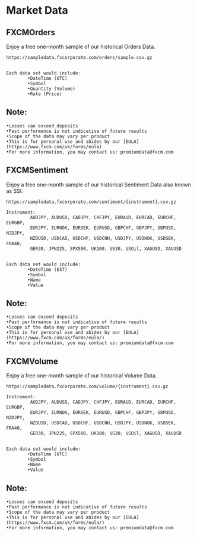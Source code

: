 # Market Data

## FXCMOrders

Enjoy a free one-month sample of our historical Orders Data.

	https://sampledata.fxcorporate.com/orders/sample.csv.gz


    Each data set would include:
            •DateTime (UTC)
            •Symbol
            •Quantity (Volume)
            •Rate (Price)


## Note:
	•Losses can exceed deposits
	•Past performance is not indicative of future results
	•Scope of the data may vary per product
	•This is for personal use and abides by our [EULA] (https://www.fxcm.com/uk/forms/eula)
	•For more information, you may contact us: premiumdata@fxcm.com 
 
## FXCMSentiment

Enjoy a free one-month sample of our historical Sentiment Data also known as SSI.

	https://sampledata.fxcorporate.com/sentiment/{instrument}.csv.gz

    Instrument: 
             AUDJPY, AUDUSD, CADJPY, CHFJPY, EURAUD, EURCAD, EURCHF, EURGBP,
             EURJPY, EURNOK, EURSEK, EURUSD, GBPCHF, GBPJPY, GBPUSD, NZDJPY,
             NZDUSD, USDCAD, USDCHF, USDCNH, USDJPY, USDNOK, USDSEK, FRA40,
             GER30, JPN225, SPX500, UK100, US30, USOil, XAGUSD, XAUUSD


    Each data set would include:
            •DateTime (EST)
            •Symbol
            •Name
            •Value


## Note:
	•Losses can exceed deposits
	•Past performance is not indicative of future results
	•Scope of the data may vary per product
	•This is for personal use and abides by our [EULA](https://www.fxcm.com/uk/forms/eula/)
	•For more information, you may contact us: premiumdata@fxcm.com 

## FXCMVolume

Enjoy a free one-month sample of our historical Volume Data.

	https://sampledata.fxcorporate.com/volume/{instrument}.csv.gz

    Instrument: 
             AUDJPY, AUDUSD, CADJPY, CHFJPY, EURAUD, EURCAD, EURCHF, EURGBP,
             EURJPY, EURNOK, EURSEK, EURUSD, GBPCHF, GBPJPY, GBPUSD, NZDJPY,
             NZDUSD, USDCAD, USDCHF, USDCNH, USDJPY, USDNOK, USDSEK, FRA40,
             GER30, JPN225, SPX500, UK100, US30, USOil, XAGUSD, XAUUSD


    Each data set would include:
            •DateTime (UTC)
            •Symbol
            •Name
            •Value


## Note:
	•Losses can exceed deposits
	•Past performance is not indicative of future results
	•Scope of the data may vary per product
	•This is for personal use and abides by our [EULA](https://www.fxcm.com/uk/forms/eula/)
	•For more information, you may contact us: premiumdata@fxcm.com 
 
